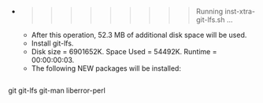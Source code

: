 * >>>>>>>>> Running inst-xtra-git-lfs.sh ...
  * After this operation, 52.3 MB of additional disk space will be used.
  * Install git-lfs.
  * Disk size = 6901652K. Space Used = 54492K. Runtime = 00:00:00:03.
  * The following NEW packages will be installed:
  ```bash
git git-lfs git-man liberror-perl
  ```
